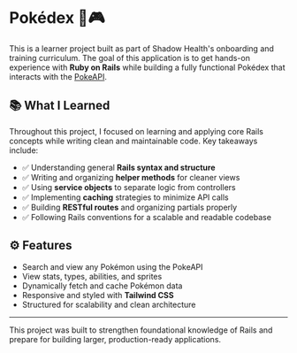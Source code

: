 # Pokédex 🧠🎮

This is a learner project built as part of Shadow Health's onboarding and training curriculum. The goal of this application is to get hands-on experience with **Ruby on Rails** while building a fully functional Pokédex that interacts with the [PokeAPI](https://pokeapi.co/).

## 📚 What I Learned

Throughout this project, I focused on learning and applying core Rails concepts while writing clean and maintainable code. Key takeaways include:

- ✅ Understanding general **Rails syntax and structure**
- ✅ Writing and organizing **helper methods** for cleaner views
- ✅ Using **service objects** to separate logic from controllers
- ✅ Implementing **caching** strategies to minimize API calls
- ✅ Building **RESTful routes** and organizing partials properly
- ✅ Following Rails conventions for a scalable and readable codebase

## ⚙️ Features

- Search and view any Pokémon using the PokeAPI
- View stats, types, abilities, and sprites
- Dynamically fetch and cache Pokémon data
- Responsive and styled with **Tailwind CSS**
- Structured for scalability and clean architecture

---

This project was built to strengthen foundational knowledge of Rails and prepare for building larger, production-ready applications.

